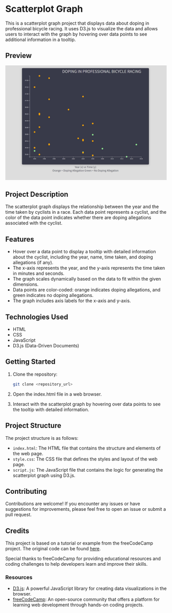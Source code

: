 # Scatterplot Graph
This is a scatterplot graph project that displays data about doping in professional bicycle racing. It uses D3.js to visualize the data and allows users to interact with the graph by hovering over data points to see additional information in a tooltip.

## Preview
![Scatterplot Graph Preview](img/scatterplot-graph.jpg)
## Project Description
The scatterplot graph displays the relationship between the year and the time taken by cyclists in a race. Each data point represents a cyclist, and the color of the data point indicates whether there are doping allegations associated with the cyclist.

## Features
- Hover over a data point to display a tooltip with detailed information about the cyclist, including the year, name, time taken, and doping allegations (if any).
- The x-axis represents the year, and the y-axis represents the time taken in minutes and seconds.
- The graph scales dynamically based on the data to fit within the given dimensions.
- Data points are color-coded: orange indicates doping allegations, and green indicates no doping allegations.
- The graph includes axis labels for the x-axis and y-axis.

## Technologies Used
- HTML
- CSS
- JavaScript
- D3.js (Data-Driven Documents)

## Getting Started
1. Clone the repository:

   ```bash
   git clone <repository_url>
2. Open the index.html file in a web browser.

3. Interact with the scatterplot graph by hovering over data points to see the tooltip with detailed information.

## Project Structure
The project structure is as follows:

- `index.html`: The HTML file that contains the structure and elements of the web page.
- `style.css`: The CSS file that defines the styles and layout of the web page.
- `script.js`: The JavaScript file that contains the logic for generating the scatterplot graph using D3.js.

## Contributing
Contributions are welcome! If you encounter any issues or have suggestions for improvements, please feel free to open an issue or submit a pull request.

## Credits

This project is based on a tutorial or example from the freeCodeCamp project. The original code can be found [here](https://github.com/freeCodeCamp/ProjectReferenceData).

Special thanks to freeCodeCamp for providing educational resources and coding challenges to help developers learn and improve their skills.

### Resources

- [D3.js](https://d3js.org/): A powerful JavaScript library for creating data visualizations in the browser.
- [freeCodeCamp](https://www.freecodecamp.org/): An open-source community that offers a platform for learning web development through hands-on coding projects.
